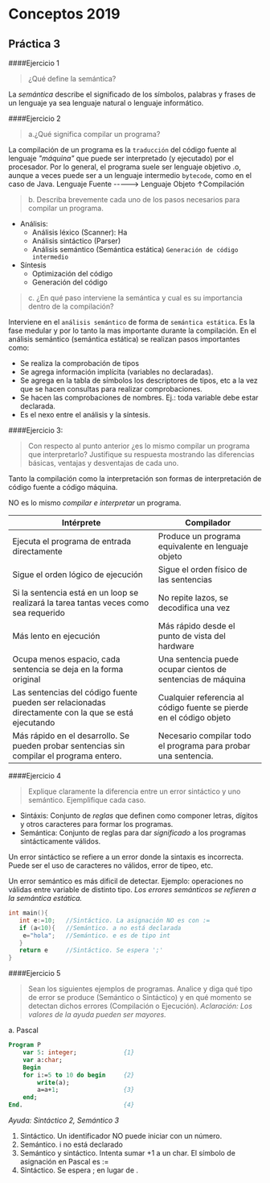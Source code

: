 # Conceptos 2019
## Práctica 3

####Ejercicio 1
> ¿Qué define la semántica?

La _semántica_ describe el significado de los símbolos, palabras y frases de un lenguaje ya sea lenguaje natural o lenguaje informático.

####Ejercicio 2
> a.¿Qué significa compilar un programa?

La compilación de un programa es la `traducción` del código fuente al lenguaje _"máquina"_ que puede ser interpretado (y ejecutado) por el procesador.
Por lo general, el programa suele ser lenguaje objetivo .o, aunque a veces puede ser a un lenguaje intermedio `bytecode`, como en el caso de Java.
    Lenguaje Fuente -----> Lenguaje Objeto
                      ↑Compilación

>b. Describa brevemente cada uno de los pasos necesarios para compilar un programa.

- Análisis:
    - Análisis léxico (Scanner): Ha
    - Análisis sintáctico (Parser)
    - Análisis semántico (Semántica estática)
`Generación de código intermedio`
- Síntesis
    - Optimización del código
    - Generación del código

>c. ¿En qué paso interviene la semántica y cual es su importancia dentro de la compilación?

Interviene en el `análisis semántico` de forma de `semántica estática`. Es la fase medular y por lo tanto la mas importante durante la compilación.
En el análisis semántico (semántica estática) se realizan pasos importantes como:
- Se realiza la comprobación de tipos
- Se agrega información implícita (variables no declaradas).
- Se agrega en la tabla de símbolos los descriptores de tipos, etc a la vez que se hacen consultas para realizar comprobaciones.
- Se hacen las comprobaciones de nombres. Ej.: toda variable debe estar declarada.
- Es el nexo entre el análisis y la síntesis.

####Ejercicio 3:
>Con respecto al punto anterior ¿es lo mismo compilar un programa que interpretarlo?
>Justifique su respuesta mostrando las diferencias básicas, ventajas y desventajas de cada uno.

Tanto la compilación como la interpretación son formas de interpretación de código fuente a código máquina.

NO es lo mismo _compilar e interpretar_ un programa.

| __Intérprete__                                                                                      | __Compilador__                                                      |
|-----------------------------------------------------------------------------------------------------|---------------------------------------------------------------------|
| Ejecuta el programa de entrada directamente                                                         | Produce un programa equivalente en lenguaje objeto                  |
| Sigue el orden lógico de ejecución                                                                  | Sigue el orden físico de las sentencias                             |
| Si la sentencia está en un loop se realizará la tarea tantas veces como sea requerido               | No repite lazos, se decodifica una vez                              |
| Más lento en ejecución                                                                              | Más rápido desde el punto de vista del hardware                     |
| Ocupa menos espacio, cada sentencia se deja en la forma original                                    | Una sentencia puede ocupar cientos de sentencias de máquina         |
| Las sentencias del código fuente pueden ser relacionadas directamente con la que se está ejecutando | Cualquier referencia al código fuente se pierde en el código objeto |
| Más rápido en el desarrollo. Se pueden probar sentencias sin compilar el programa entero.           | Necesario compilar todo el programa para probar una sentencia.      |


####Ejercicio 4
>Explique claramente la diferencia entre un error sintáctico y uno semántico. Ejemplifique cada caso.

- Sintáxis: Conjunto de _reglas_ que definen como componer letras, dígitos y otros caracteres para formar los programas.
- Semántica: Conjunto de reglas para dar _significado_ a los programas sintácticamente válidos.

Un error sintáctico se refiere a un error donde la sintaxis es incorrecta. Puede ser el uso de caracteres no válidos, error de tipeo, etc.

Un error semántico es más dificil de detectar. Ejemplo: operaciones no válidas entre variable de distinto tipo. _Los errores semánticos se refieren a la semántica estática._

```C
int main(){
   int e:=10;   //Sintáctico. La asignación NO es con :=
   if (a<10){   //Semántico. a no está declarada
    e="hola";   //Semántico. e es de tipo int
   }
   return e     //Sintáctico. Se espera ';' 
}
```
####Ejercicio 5
>Sean los siguientes ejemplos de programas. Analice y diga qué tipo de error se produce (Semántico o Sintáctico) y en qué momento se detectan dichos errores (Compilación o Ejecución).
>_Aclaración: Los valores de la ayuda pueden ser mayores._

a. Pascal
```Pascal
Program P
    var 5: integer;             {1}
    var a:char;
    Begin
    for i:=5 to 10 do begin     {2}
        write(a);
        a=a+1;                  {3}
    end;
End.                            {4}
```
_Ayuda: Sintáctico 2, Semántico 3_
1. Sintáctico. Un identificador NO puede iniciar con un número.
2. Semántico. i no está declarado
3. Semántico y sintáctico. Intenta sumar +1 a un char. El símbolo de asignación en Pascal es :=
4. Sintáctico. Se espera ; en lugar de .